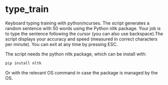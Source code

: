 # type_train
Keyboard typing training with python/ncurses.
The script generates a random sentence with 50 words using the Python nltk package.
Your job is to type the sentence following the cursor (you can also use backspace).The script displays your accuracy and speed (measured in correct characters per minute).
You can exit at any time by pressing ESC.

The script needs the python nltk package, which can be install with:
```sh
pip install nltk
```
Or with the relevant OS command in case the package is managed by the OS.
